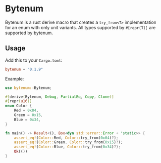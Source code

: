 # Bytenum

Bytenum is a rust derive macro that creates a `try_from<T>` implementation for an enum with only unit variants. 
All types supported by `#[repr(T)]` are supported by bytenum.

## Usage

Add this to your `Cargo.toml`:

```toml
bytenum = "0.1.9"
```

Example:

```rust
use bytenum::Bytenum;

#[derive(Bytenum, Debug, PartialEq, Copy, Clone)]
#[repr(u16)]
enum Color {
    Red = 0x04,
    Green = 0x15,
    Blue = 0x34,
}

fn main() -> Result<(), Box<dyn std::error::Error + 'static>> {
    assert_eq!(Color::Red, Color::try_from(0x04)?);
    assert_eq!(Color::Green, Color::try_from(0x15)?);
    assert_eq!(Color::Blue, Color::try_from(0x34)?);
    Ok(())
}
```
